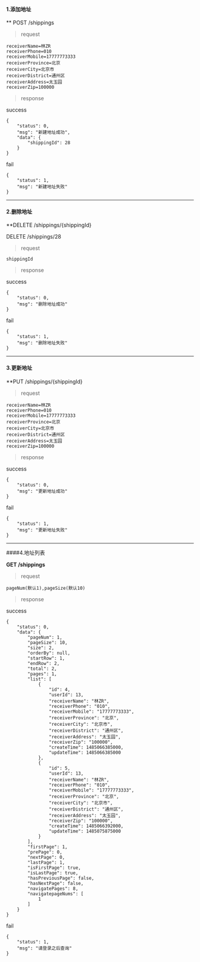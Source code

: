 #### 1.添加地址

** POST /shippings


> request

```
receiverName=林ZR
receiverPhone=010
receiverMobile=17777773333
receiverProvince=北京
receiverCity=北京市
receiverDistrict=通州区
receiverAddress=太玉园
receiverZip=100000
```

> response

success

```
{
    "status": 0,
    "msg": "新建地址成功",
    "data": {
        "shippingId": 28
    }
}
```

fail
```
{
    "status": 1,
    "msg": "新建地址失败"
}
```


------


#### 2.删除地址

**DELETE /shippings/{shippingId}

DELETE /shippings/28

> request

```
shippingId
```

> response

success

```
{
    "status": 0,
    "msg": "删除地址成功"
}
```

fail
```
{
    "status": 1,
    "msg": "删除地址失败"
}
```


------


#### 3.更新地址

**PUT /shippings/{shippingId}

> request

```
receiverName=林ZR
receiverPhone=010
receiverMobile=17777773333
receiverProvince=北京
receiverCity=北京市
receiverDistrict=通州区
receiverAddress=太玉园
receiverZip=100000
```

> response

success

```
{
    "status": 0,
    "msg": "更新地址成功"
}
```

fail
```
{
    "status": 1,
    "msg": "更新地址失败"
}
```


------


####4.地址列表

**GET /shippings**

> request

```
pageNum(默认1),pageSize(默认10)
```

> response

success

```
{
    "status": 0,
    "data": {
        "pageNum": 1,
        "pageSize": 10,
        "size": 2,
        "orderBy": null,
        "startRow": 1,
        "endRow": 2,
        "total": 2,
        "pages": 1,
        "list": [
            {
                "id": 4,
                "userId": 13,
                "receiverName": "林ZR",
                "receiverPhone": "010",
                "receiverMobile": "17777773333",
                "receiverProvince": "北京",
                "receiverCity": "北京市",
                "receiverDistrict": "通州区",
                "receiverAddress": "太玉园",
                "receiverZip": "100000",
                "createTime": 1485066385000,
                "updateTime": 1485066385000
            },
            {
                "id": 5,
                "userId": 13,
                "receiverName": "林ZR",
                "receiverPhone": "010",
                "receiverMobile": "17777773333",
                "receiverProvince": "北京",
                "receiverCity": "北京市",
                "receiverDistrict": "通州区",
                "receiverAddress": "太玉园",
                "receiverZip": "100000",
                "createTime": 1485066392000,
                "updateTime": 1485075875000
            }
        ],
        "firstPage": 1,
        "prePage": 0,
        "nextPage": 0,
        "lastPage": 1,
        "isFirstPage": true,
        "isLastPage": true,
        "hasPreviousPage": false,
        "hasNextPage": false,
        "navigatePages": 8,
        "navigatepageNums": [
            1
        ]
    }
}
```

fail
```
{
    "status": 1,
    "msg": "请登录之后查询"
}
```
